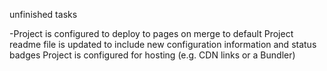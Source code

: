 unfinished tasks

-Project is configured to deploy to pages on merge to default
Project readme file is updated to include new configuration information and status badges
Project is configured for hosting (e.g. CDN links or a Bundler)